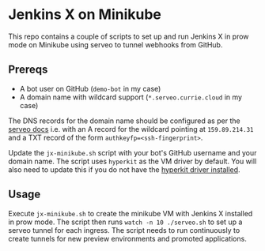 # Jenkins X on Minikube

This repo contains a couple of scripts to set up and run Jenkins X in prow mode on Minikube using serveo to tunnel webhooks from GitHub.

## Prereqs

* A bot user on GitHub (`demo-bot` in my case)
* A domain name with wildcard support (`*.serveo.currie.cloud` in my case)

The DNS records for the domain name should be configured as per the [serveo docs](https://serveo.net/#manual) i.e. with an A record for the wildcard pointing at `159.89.214.31` and a TXT record of the form `authkeyfp=<ssh-fingerprint>`.

Update the `jx-minikube.sh` script with your bot's GitHub username and your domain name. The script uses `hyperkit` as the VM driver by default. You will also need to update this if you do not have the [hyperkit driver installed](https://github.com/kubernetes/minikube/blob/master/docs/drivers.md#hyperkit-driver).

## Usage

Execute `jx-minikube.sh` to create the minikube VM with Jenkins X installed in prow mode. The script then runs `watch -n 10 ./serveo.sh` to set up a serveo tunnel for each ingress. The script needs to run continuously to create tunnels for new preview environments and promoted applications. 